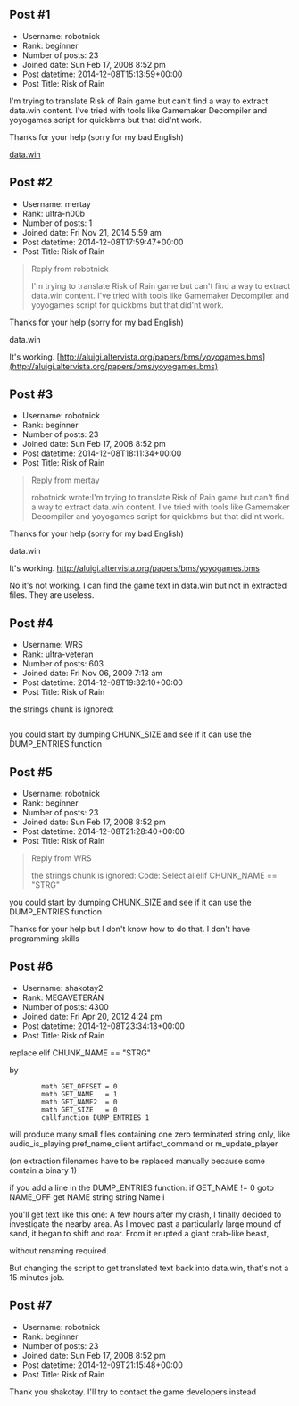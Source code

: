 ## Post #1
- Username: robotnick
- Rank: beginner
- Number of posts: 23
- Joined date: Sun Feb 17, 2008 8:52 pm
- Post datetime: 2014-12-08T15:13:59+00:00
- Post Title: Risk of Rain

I'm trying to translate Risk of Rain game but can't find a way to extract data.win content. I've tried with tools like Gamemaker Decompiler and yoyogames script for quickbms but that did'nt work.

Thanks for your help  (sorry for my bad English)

[data.win](http://www.filedropper.com/data_7)
## Post #2
- Username: mertay
- Rank: ultra-n00b
- Number of posts: 1
- Joined date: Fri Nov 21, 2014 5:59 am
- Post datetime: 2014-12-08T17:59:47+00:00
- Post Title: Risk of Rain

> Reply from robotnick
>
> I'm trying to translate Risk of Rain game but can't find a way to extract data.win content. I've tried with tools like Gamemaker Decompiler and yoyogames script for quickbms but that did'nt work.

Thanks for your help  (sorry for my bad English)

data.win

It's working. [http://aluigi.altervista.org/papers/bms/yoyogames.bms](http://aluigi.altervista.org/papers/bms/yoyogames.bms)
## Post #3
- Username: robotnick
- Rank: beginner
- Number of posts: 23
- Joined date: Sun Feb 17, 2008 8:52 pm
- Post datetime: 2014-12-08T18:11:34+00:00
- Post Title: Risk of Rain

> Reply from mertay
>
> robotnick wrote:I'm trying to translate Risk of Rain game but can't find a way to extract data.win content. I've tried with tools like Gamemaker Decompiler and yoyogames script for quickbms but that did'nt work.

Thanks for your help  (sorry for my bad English)

data.win

It's working. http://aluigi.altervista.org/papers/bms/yoyogames.bms

No it's not working. I can find the game text in data.win but not in extracted files. They are useless.
## Post #4
- Username: WRS
- Rank: ultra-veteran
- Number of posts: 603
- Joined date: Fri Nov 06, 2009 7:13 am
- Post datetime: 2014-12-08T19:32:10+00:00
- Post Title: Risk of Rain

the strings chunk is ignored:

```

```


you could start by dumping CHUNK_SIZE and see if it can use the DUMP_ENTRIES function
## Post #5
- Username: robotnick
- Rank: beginner
- Number of posts: 23
- Joined date: Sun Feb 17, 2008 8:52 pm
- Post datetime: 2014-12-08T21:28:40+00:00
- Post Title: Risk of Rain

> Reply from WRS
>
> the strings chunk is ignored:
Code: Select allelif CHUNK_NAME == "STRG"


you could start by dumping CHUNK_SIZE and see if it can use the DUMP_ENTRIES function

Thanks for your help but I don't know how to do that. I don't have programming skills
## Post #6
- Username: shakotay2
- Rank: MEGAVETERAN
- Number of posts: 4300
- Joined date: Fri Apr 20, 2012 4:24 pm
- Post datetime: 2014-12-08T23:34:13+00:00
- Post Title: Risk of Rain

replace
    elif CHUNK_NAME == "STRG"

by

```
        math GET_OFFSET = 0
        math GET_NAME   = 1
        math GET_NAME2  = 0
        math GET_SIZE   = 0
        callfunction DUMP_ENTRIES 1
```

will produce many small files containing one zero terminated string only, like
audio_is_playing
pref_name_client
artifact_command
or 
m_update_player

(on extraction filenames have to be replaced manually because some contain a binary 1)

if you add a line in the DUMP_ENTRIES function:
if GET_NAME != 0
 goto NAME_OFF
 get NAME string
string Name i

you'll get text like this one:
A few hours after my crash, I finally decided to investigate the nearby area. As I moved past a particularly large mound of sand, it began to shift and roar. From it erupted a giant crab-like beast,

without renaming required.

But changing the script to get translated text back into data.win, that's not a 15 minutes job.
## Post #7
- Username: robotnick
- Rank: beginner
- Number of posts: 23
- Joined date: Sun Feb 17, 2008 8:52 pm
- Post datetime: 2014-12-09T21:15:48+00:00
- Post Title: Risk of Rain

Thank you shakotay. I'll try to contact the game developers instead
